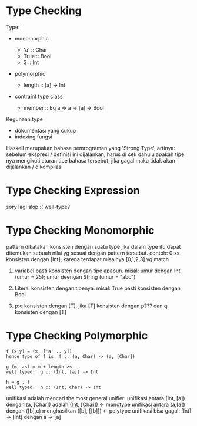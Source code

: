 Type Checking
=============

Type:
- monomorphic
    - 'a' :: Char
    - True :: Bool
    - 3 :: Int

- polymorphic
    - length :: [a] -> Int

- contraint type class
    - member :: Eq a => a -> [a] -> Bool


Kegunaan type
- dokumentasi yang cukup
- indexing fungsi

Haskell merupakan bahasa pemrograman yang 'Strong Type', artinya:
sebelum ekspresi / definisi ini dijalankan, harus di cek dahulu apakah tipe nya mengikuti aturan tipe bahasa tersebut, jika gagal maka tidak akan dijalankan / dikompilasi


Type Checking Expression
========================
sory lagi skip :(
well-type?


Type Checking Monomorphic
=========================
pattern dikatakan konsisten dengan suatu type jika dalam type itu dapat ditemukan sebuah nilai yg sesuai dengan pattern tersebut.
contoh:
0:xs konsisten dengan [Int], karena terdapat misalnya [0,1,2,3] yg match

1. variabel pasti konsisten dengan tipe apapun.
   misal: umur dengan Int (umur = 25);  umur deengan String (umur = "abc")
 
2. Literal konsisten dengan tipenya.
   misal: True pasti konsisten dengan Bool

3. p:q konsisten dengan [T], jika [T] konsisten dengan p??? dan q konsisten dengan [T] 


Type Checking Polymorphic
=========================
```
f (x,y) = (x, ['a' .. y])
hence type of f is  f :: (a, Char) -> (a, [Char])

g (m, zs) = m + length zs
well typed!  g :: (Int, [a]) -> Int

h = g . f
well typed!  h :: (Int, Char) -> Int
```
unifikasi adalah mencari the most general unifier:
unifikasi antara (Int, [a]) dengan (a, [Char]) adalah (Int, [Char])  <- monotype
unifikasi antara (a,[a]) dengan ([b],c) menghasilkan ([b], [[b]]) <- polytype
unifikasi bisa gagal: [Int] -> [Int] dengan a -> [a]